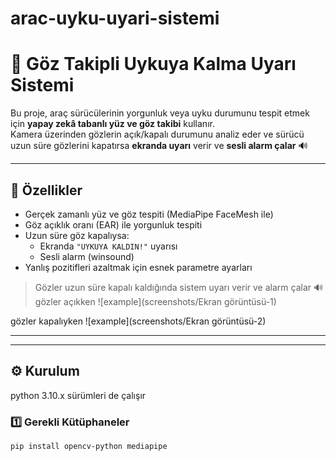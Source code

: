 # arac-uyku-uyari-sistemi

# 🚗 Göz Takipli Uykuya Kalma Uyarı Sistemi

Bu proje, araç sürücülerinin yorgunluk veya uyku durumunu tespit etmek için **yapay zekâ tabanlı yüz ve göz takibi** kullanır.  
Kamera üzerinden gözlerin açık/kapalı durumunu analiz eder ve sürücü uzun süre gözlerini kapatırsa **ekranda uyarı** verir ve **sesli alarm çalar** 🔊

---

## 🧩 Özellikler
- Gerçek zamanlı yüz ve göz tespiti (MediaPipe FaceMesh ile)
- Göz açıklık oranı (EAR) ile yorgunluk tespiti
- Uzun süre göz kapalıysa:
  - Ekranda `"UYKUYA KALDIN!"` uyarısı
  - Sesli alarm (winsound)
- Yanlış pozitifleri azaltmak için esnek parametre ayarları


> Gözler uzun süre kapalı kaldığında sistem uyarı verir ve alarm çalar 🔊
  gözler açıkken
![example](screenshots/Ekran görüntüsü-1)

  gözler kapalıyken
![example](screenshots/Ekran görüntüsü-2)
 
---




---

## ⚙️ Kurulum
python 3.10.x sürümleri de çalışır 
### 1️⃣ Gerekli Kütüphaneler
```bash
pip install opencv-python mediapipe

